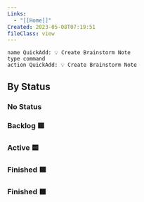 ```yaml
---
Links:
  - "[[Home]]"
Created: 2023-05-08T07:19:51
fileClass: view
---
```


```button
name QuickAdd: 💡 Create Brainstorm Note
type command
action QuickAdd: 💡 Create Brainstorm Note
```

## By Status

### No Status

<!-- Deprecated query: #output  tag being removed. Replace with field:: type = "output"
```dataview
table Created, Links
FROM #output/brainstorm AND !"Hidden"
WHERE !Status
sort file.mtime desc
```-->

### Backlog 🟥

<!-- Deprecated query: #output  tag being removed. Replace with field:: type = "output"
```dataview
table Created, Links
FROM #output/brainstorm AND !"Hidden"
WHERE contains(Status, "🟥")
sort file.mtime desc
``` -->

### Active 🟨

<!-- Deprecated query: #output  tag being removed. Replace with field:: type = "output"
```dataview
table Created, Links
FROM #output/brainstorm AND !"Hidden"
WHERE contains(Status, "🟨")
sort file.mtime desc
``` -->

### Finished 🟩

<!-- Deprecated query: #output  tag being removed. Replace with field:: type = "output"
```dataview
table Created, Links
FROM #output/brainstorm AND !"Hidden"
WHERE contains(Status, "🟩")
sort file.mtime desc
``` -->

### Finished ⬛️

<!-- Deprecated query: #output  tag being removed. Replace with field:: type = "output"
```dataview
table Created, Links
FROM #output/brainstorm AND !"Hidden"
WHERE contains(Status, "⬛️")
sort file.mtime desc
``` -->
